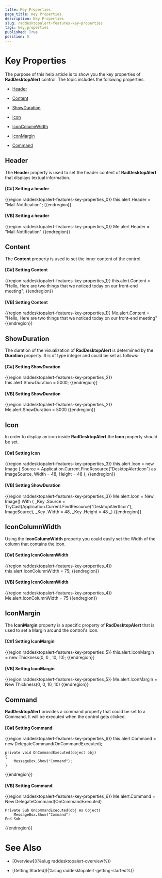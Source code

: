 ```yaml
---
title: Key Properties
page_title: Key Properties
description: Key Properties
slug: raddesktopalert-features-key-properties
tags: key,properties
published: True
position: 5
---
```


# Key Properties

The purpose of this help article is to show you the key properties of __RadDesktopAlert__ control. The topic includes the following properties:

* [Header](#header)

* [Content](#content)

* [ShowDuration](#showduration)

* [Icon](#icon)

* [IconColumnWidth](#iconcolumnwidth)

* [IconMargin](#iconmargin)

* [Command](#command)

## Header

The __Header__ property is used to set the header content of __RadDesktopAlert__ that displays textual information.

#### __[C#]  Setting a header__

{{region raddesktopalert-features-key-properties_0}}
	this.alert.Header = "Mail Notification";
{{endregion}}

#### __[VB]  Setting a header__

{{region raddesktopalert-features-key-properties_0}}
	Me.alert.Header = "Mail Notification"
{{endregion}}

## Content

The __Content__ property is used to set the inner content of the control.

#### __[C#]  Setting Content__

{{region raddesktopalert-features-key-properties_1}}
	this.alert.Content = "Hello, Here are two things that we noticed today on our front-end meeting";
{{endregion}}

#### __[VB]  Setting Content__

{{region raddesktopalert-features-key-properties_1}}
	Me.alert.Content = "Hello, Here are two things that we noticed today on our front-end meeting"
{{endregion}}

## ShowDuration

The duration of the visualization of __RadDesktopAlert__ is determined by the __Duration__ property. It is of type integer and could be set as follows:

#### __[C#]  Setting ShowDuration__

{{region raddesktopalert-features-key-properties_2}}
	this.alert.ShowDuration = 5000;
{{endregion}}

#### __[VB]  Setting ShowDuration__

{{region raddesktopalert-features-key-properties_2}}
	Me.alert.ShowDuration = 5000
{{endregion}}

## Icon

In order to display an icon inside __RadDesktopAlert__ the __Icon__ property should be set.

#### __[C#]  Setting Icon__
{{region raddesktopalert-features-key-properties_3}}
	 this.alert.Icon = new Image { Source = Application.Current.FindResource("DesktopAlertIcon") as ImageSource, Width = 48, Height = 48 };
{{endregion}}

#### __[VB]  Setting ShowDuration__

{{region raddesktopalert-features-key-properties_3}}
	Me.alert.Icon = New Image() With { _Key .Source = TryCast(Application.Current.FindResource("DesktopAlertIcon"), ImageSource), _Key .Width = 48, _Key .Height = 48 _}
{{endregion}}

## IconColumnWidth

Using the __IconColumnWidth__ property you could easily set the Width of the column that contains the icon.

#### __[C#]  Setting IconColumnWidth__

{{region raddesktopalert-features-key-properties_4}}
	this.alert.IconColumnWidth = 75;
{{endregion}}

#### __[VB]  Setting IconColumnWidth__

{{region raddesktopalert-features-key-properties_4}}
	Me.alert.IconColumnWidth = 75
{{endregion}}

## IconMargin

The __IconMargin__ property is a specific property of __RadDesktopAlert__ that is used to set a Margin around the control's icon.
 
#### __[C#]  Setting IconMargin__

{{region raddesktopalert-features-key-properties_5}}
	this.alert.IconMargin = new Thickness(0, 0 , 10, 10);
{{endregion}}

#### __[VB]  Setting IconMargin__

{{region raddesktopalert-features-key-properties_5}}
	Me.alert.IconMargin = New Thickness(0, 0, 10, 10)
{{endregion}}

## Command

__RadDesktopAlert__ provides a command property that could be set to a Command. It will be executed when the control gets clicked.

#### __[C#]  Setting Command__

{{region raddesktopalert-features-key-properties_6}}
	this.alert.Command = new DelegateCommand(OnCommandExecuted);
	
	private void OnCommandExecuted(object obj)
    {
        MessageBox.Show("Command");
    }
{{endregion}}

#### __[VB]  Setting Command__

{{region raddesktopalert-features-key-properties_6}}
	Me.alert.Command = New DelegateCommand(OnCommandExecuted)
	
	Private Sub OnCommandExecuted(obj As Object)
		MessageBox.Show("Command")
	End Sub
{{endregion}}

# See Also

 * [Overview]({%slug raddesktopalert-overview%})

 * [Getting Started]({%slug raddesktopalert-getting-started%})
